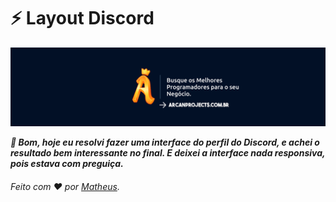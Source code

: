 # ⚡ Layout Discord

![](https://github.com/ArcanProjects/.github/blob/main/foto.png)

_**🤔 Bom, hoje eu resolvi fazer uma interface do perfil do Discord, e achei o resultado bem interessante no final. E deixei a interface nada responsiva, pois estava com preguiça.**_ 
###### Feito com ❤ por [Matheus](https://twitter.com/naflyyyy).
